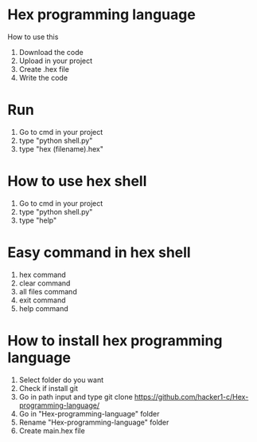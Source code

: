 # Hex programming language
How to use this
1. Download the code
2. Upload in your project
3. Create .hex file
4. Write the code
# Run
1. Go to cmd in your project
2. type "python shell.py"
3. type "hex (filename).hex"
# How to use hex shell
1. Go to cmd in your project
2. type "python shell.py"
3. type "help"
# Easy command in hex shell
1. hex command
2. clear command
3. all files command
4. exit command
5. help command
# How to install hex programming language
1. Select folder do you want
2. Check if install git
3. Go in path input and type git clone https://github.com/hacker1-c/Hex-programming-language/
4. Go in "Hex-programming-language" folder
5. Rename "Hex-programming-language" folder
6. Create main.hex file
